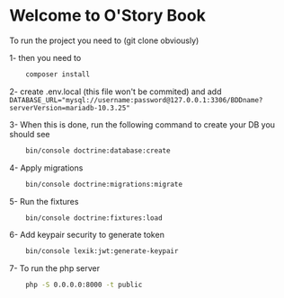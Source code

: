 # Welcome to O'Story Book

To run the project you need to (git clone obviously)

1- then you need to

```bash
    composer install
```

2- create .env.local (this file won't be commited)
    and add `DATABASE_URL="mysql://username:password@127.0.0.1:3306/BDDname?serverVersion=mariadb-10.3.25"`

3- When this is done, run the following command to create your DB
you should see 

```bash
    bin/console doctrine:database:create
```

4- Apply migrations

```bash
    bin/console doctrine:migrations:migrate
```

5- Run the fixtures

```bash
    bin/console doctrine:fixtures:load
```

6- Add keypair security to generate token 

```bash
    bin/console lexik:jwt:generate-keypair
```

7- To run the php server 

```bash
    php -S 0.0.0.0:8000 -t public
```
